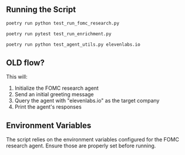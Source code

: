 ## Running the Script

```bash
poetry run python test_run_fomc_research.py
```

```bash
poetry run pytest test_run_enrichment.py
```

```bash
poetry run python test_agent_utils.py elevenlabs.io
```


## OLD flow?
This will:

1. Initialize the FOMC research agent
2. Send an initial greeting message
3. Query the agent with "elevenlabs.io" as the target company
4. Print the agent's responses

## Environment Variables

The script relies on the environment variables configured for the FOMC research agent. Ensure those are properly set before running.

